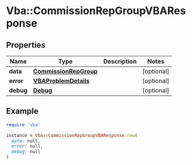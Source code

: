 # Vba::CommissionRepGroupVBAResponse

## Properties

| Name | Type | Description | Notes |
| ---- | ---- | ----------- | ----- |
| **data** | [**CommissionRepGroup**](CommissionRepGroup.md) |  | [optional] |
| **error** | [**VBAProblemDetails**](VBAProblemDetails.md) |  | [optional] |
| **debug** | [**Debug**](Debug.md) |  | [optional] |

## Example

```ruby
require 'vba'

instance = Vba::CommissionRepGroupVBAResponse.new(
  data: null,
  error: null,
  debug: null
)
```

